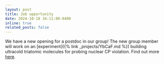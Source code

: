 ```yaml
---
layout: post
title: Job opportunity
date: 2024-10-18 16:11:00-0400
inline: true
related_posts: false
---
```


We have a new opening for a postdoc in our group! The new group member will work on an [experiment]({% link _projects/YbCaF.md %}) building ultracold triatomic molecules for probing nuclear CP violation. Find out more [here](https://www.jobs.ac.uk/job/DKF950/research-fellow-in-experimental-amo-physics).
